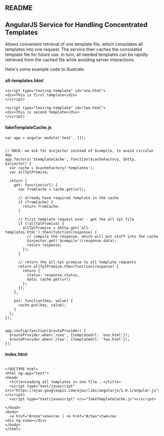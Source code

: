 ## README

## AngularJS Service for Handling Concentrated Templates 

Allows convenient retrieval of one template file, which consolates all templates into one request. The service then caches the consolated template file for future use. In turn, all needed templates can be rapidly retrieved from the cached file while avoiding server interactions.

Here's some example code to illustrate:

#### all-templates.html
```
<script type="text/ng-template" id="one.html">
<div>This is first template</div>
</script>

<script type="text/ng-template" id="two.html">
<div>This is second template</div>
</script>
```

#### fakeTemplateCache.js
```
var app = angular.module('test', []);


// HACK: we ask for $injector instead of $compile, to avoid circular dep
app.factory('$templateCache', function($cacheFactory, $http, $injector) {
  var cache = $cacheFactory('templates');
  var allTplPromise;

  return {
    get: function(url) {
      var fromCache = cache.get(url);

      // already have required template in the cache
      if (fromCache) {
        return fromCache;
      }

      // first template request ever - get the all tpl file
      if (!allTplPromise) {
        allTplPromise = $http.get('all-templates.html').then(function(response) {
          // compile the response, which will put stuff into the cache
          $injector.get('$compile')(response.data);
          return response;
        });
      }

      // return the all-tpl promise to all template requests
      return allTplPromise.then(function(response) {
        return {
          status: response.status,
          data: cache.get(url)
        };
      });
    },

    put: function(key, value) {
      cache.put(key, value);
    }
  };
});


app.config(function($routeProvider) {
  $routeProvider.when('/one', {templateUrl: 'one.html'});
  $routeProvider.when('/two', {templateUrl: 'two.html'});
});

```

#### index.html

```

<!DOCTYPE html>
<html ng-app="test">
<head>
  <title>Loading all templates in one file...</title>
  <script type="text/javascript" src="https://ajax.googleapis.com/ajax/libs/angularjs/1.0.1/angular.js"></script>
  <script type="text/javascript" src="fakeTemplateCache.js"></script>

</head>
<body>
  <a href="#/one">one</a> | <a href="#/two">two</a>
<div ng-view></div>
</body>
</html>

```
